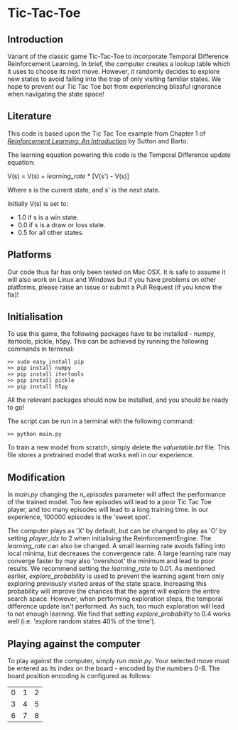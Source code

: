 # Tic-Tac-Toe

## Introduction
Variant of the classic game Tic-Tac-Toe to incorporate Temporal Difference Reinforcement Learning. In brief, the computer creates a lookup table which it uses to choose its next move. However, it randomly decides to explore new states to avoid falling into the trap of only visiting familiar states. We hope to prevent our Tic Tac Toe bot from experiencing blissful ignorance when navigating the state space!

## Literature
This code is based upon the Tic Tac Toe example from Chapter 1 of [_Reinforcement Learning: An Introduction_](http://people.inf.elte.hu/lorincz/Files/RL_2006/SuttonBook.pdf) by Sutton and Barto.

The learning equation powering this code is the Temporal Difference update equation:

V(s) = V(s) + _learning_rate_ * [V(s') - V(s)]

Where s is the current state, and s' is the next state.

Initially V(s) is set to:
* 1.0 if s is a win state.
* 0.0 if s is a draw or loss state.
* 0.5 for all other states.

## Platforms
Our code thus far has only been tested on Mac OSX. It is safe to assume it will also work on Linux and Windows but if you have problems on other platforms, please raise an issue or submit a Pull Request (if you know the fix)!

## Initialisation
To use this game, the following packages have to be installed - numpy, itertools, pickle, h5py. This can be achieved by running the following commands in terminal:

```
>> sudo easy_install pip
>> pip install numpy
>> pip install itertools
>> pip install pickle
>> pip install h5py
```
All the relevant packages should now be installed, and you should be ready to go!

The script can be run in a terminal with the following command:

```
>> python main.py
```

To train a new model from scratch, simply delete the _valuetable.txt_ file. This file stores a pretrained model that works well in our experience. 

## Modification

In _main.py_ changing the _n_episodes_ parameter will affect the performance of the trained model. Too few episodes will lead to a poor Tic Tac Toe player, and too many episodes will lead to a long training time. In our experience, 100000 episodes is the 'sweet spot'.

The computer plays as 'X' by default, but can be changed to play as 'O' by setting _player_idx_ to 2 when initialising the ReinforcementEngine. The _learning_rate_ can also be changed. A small learning rate avoids falling into local minima, but decreases the convergence rate. A large learning rate may converge faster by may also 'overshoot' the minimum and lead to poor results. We recommend setting the _learning_rate_ to 0.01. As mentioned earlier, _explore_probability_ is used to prevent the learning agent from only exploring previously visited areas of the state space. Increasing this probability will improve the chances that the agent will explore the entire search space. However, when performing exploration steps, the temporal difference update isn't performed. As such, too much exploration will lead to not enough learning. We find that setting _explore_probability_ to 0.4 works well (i.e. 'explore random states 40% of the time').

## Playing against the computer

To play against the computer, simply run _main.py_. Your selected move must be entered as its index on the board - encoded by the numbers 0-8. The board position encoding is configured as follows:

|   |   |   |
|---|---|---|
| 0 | 1 | 2 |
| 3 | 4 | 5 |
| 6 | 7 | 8 |
